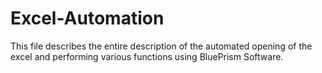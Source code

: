 # Excel-Automation
This file describes the entire description of the automated opening of the excel and performing various functions using BluePrism Software.
